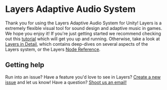 # Layers Adaptive Audio System
Thank you for using the Layers Adaptive Audio System for Unity! Layers is a extremely flexible visual tool for sound design and adaptive music in games. We hope you enjoy it! If you're just getting started we recommend checking out this [tutorial](Getting-Started) which will get you up and running. Otherwise, take a look at [Layers in Detail](Layers-In-Detail), which contains deep-dives on several aspects of the Layers system, or the Layers [Node Reference](Nodes).

## Getting help
Run into an issue? Have a feature you'd love to see in Layers? [Create a new issue](https://github.com/mwahnish/Layers-Adaptive-Audio/issues) and let us know! Have a question? [Shoot us an email!](mailto:mark@abxygames.com)
